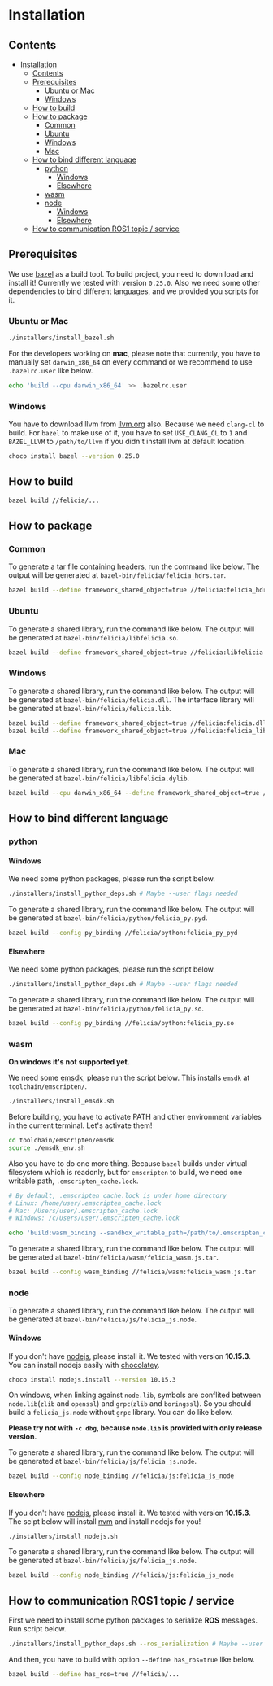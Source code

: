 # Installation

## Contents
- [Installation](#installation)
  - [Contents](#contents)
  - [Prerequisites](#prerequisites)
    - [Ubuntu or Mac](#ubuntu-or-mac)
    - [Windows](#windows)
  - [How to build](#how-to-build)
  - [How to package](#how-to-package)
    - [Common](#common)
    - [Ubuntu](#ubuntu)
    - [Windows](#windows-1)
    - [Mac](#mac)
  - [How to bind different language](#how-to-bind-different-language)
    - [python](#python)
      - [Windows](#windows-2)
      - [Elsewhere](#elsewhere)
    - [wasm](#wasm)
    - [node](#node)
      - [Windows](#windows-3)
      - [Elsewhere](#elsewhere-1)
  - [How to communication ROS1 topic / service](#how-to-communication-ros1-topic--service)

## Prerequisites

We use [bazel](https://www.bazel.build/) as a build tool. To build project, you need to down load and install it! Currently we tested with version `0.25.0`. Also we need some other dependencies to bind different languages, and we provided you scripts for it.


### Ubuntu or Mac

```bash
./installers/install_bazel.sh
```

For the developers working on **mac**, please note that currently, you have to manually set `darwin_x86_64` on every command or we recommend to use `.bazelrc.user` like below.

```bash
echo 'build --cpu darwin_x86_64' >> .bazelrc.user
```

### Windows

You have to download llvm from [llvm.org](http://llvm.org/builds/) also. Because we need `clang-cl` to build. For `bazel` to make use of it, you have to set `USE_CLANG_CL` to `1` and `BAZEL_LLVM` to `/path/to/llvm` if you didn't install llvm at default location.

```bash
choco install bazel --version 0.25.0
```

## How to build

```bash
bazel build //felicia/...
```

## How to package

### Common

To generate a tar file containing headers, run the command like below. The output will be generated at `bazel-bin/felicia/felicia_hdrs.tar`.

```bash
bazel build --define framework_shared_object=true //felicia:felicia_hdrs
```

### Ubuntu

To generate a shared library, run the command like below. The output will be generated at `bazel-bin/felicia/libfelicia.so`.

```bash
bazel build --define framework_shared_object=true //felicia:libfelicia.so
```

### Windows

To generate a shared library, run the command like below. The output will be generated at `bazel-bin/felicia/felicia.dll`. The interface library will be generated at `bazel-bin/felicia/felicia.lib`.

```bash
bazel build --define framework_shared_object=true //felicia:felicia.dll
bazel build --define framework_shared_object=true //felicia:felicia_lib
```

### Mac

To generate a shared library, run the command like below. The output will be generated at `bazel-bin/felicia/libfelicia.dylib`.

```bash
bazel build --cpu darwin_x86_64 --define framework_shared_object=true //felicia:libfelicia.dylib
```

## How to bind different language

### python

#### Windows

We need some python packages, please run the script below.

```bash
./installers/install_python_deps.sh # Maybe --user flags needed
```

To generate a shared library, run the command like below. The output will be generated at `bazel-bin/felicia/python/felicia_py.pyd`.

```bash
bazel build --config py_binding //felicia/python:felicia_py_pyd
```

#### Elsewhere

We need some python packages, please run the script below.

```bash
./installers/install_python_deps.sh # Maybe --user flags needed
```

To generate a shared library, run the command like below. The output will be generated at `bazel-bin/felicia/python/felicia_py.so`.

```bash
bazel build --config py_binding //felicia/python:felicia_py.so
```

### wasm

**On windows it's not supported yet.**

We need some [emsdk](https://github.com/emscripten-core/emsdk.git), please run the script below. This installs `emsdk` at ` toolchain/emscripten/`.

```bash
./installers/install_emsdk.sh
```

Before building, you have to activate PATH and other environment variables in the current terminal. Let's activate them!

```bash
cd toolchain/emscripten/emsdk
source ./emsdk_env.sh
```

Also you have to do one more thing. Because `bazel` builds under virtual filesystem which is readonly, but for `emscripten` to build, we need one writable path, `.emscripten_cache.lock`.

```bash
# By default, .emscripten_cache.lock is under home directory
# Linux: /home/user/.emscripten_cache.lock
# Mac: /Users/user/.emscripten_cache.lock
# Windows: /c/Users/user/.emscripten_cache.lock

echo 'build:wasm_binding --sandbox_writable_path=/path/to/.emscripten_cache.lock' >> .bazelrc.user
```

To generate a shared library, run the command like below. The output will be generated at `bazel-bin/felicia/wasm/felicia_wasm.js.tar`.

```bash
bazel build --config wasm_binding //felicia/wasm:felicia_wasm.js.tar
```

### node

To generate a shared library, run the command like below. The output will be generated at `bazel-bin/felicia/js/felicia_js.node`.

#### Windows

If you don't have [nodejs](https://nodejs.org), please install it. We tested with version **10.15.3**. You can install nodejs easily with [chocolatey](https://chocolatey.org).

```bash
choco install nodejs.install --version 10.15.3
```

On windows, when linking against `node.lib`, symbols are conflited between `node.lib`(`zlib` and `openssl`) and `grpc`(`zlib` and `boringssl`). So you should build a `felicia_js.node` without `grpc` library. You can do like below.

**Please try not with `-c dbg`, because `node.lib` is provided with only release version.**

To generate a shared library, run the command like below. The output will be generated at `bazel-bin/felicia/js/felicia_js.node`.

```bash
bazel build --config node_binding //felicia/js:felicia_js_node
```

#### Elsewhere

If you don't have [nodejs](https://nodejs.org), please install it. We tested with version **10.15.3**. The scipt below will install [nvm](https://github.com/nvm-sh/nvm) and install nodejs for you!

```bash
./installers/install_nodejs.sh
```

To generate a shared library, run the command like below. The output will be generated at `bazel-bin/felicia/js/felicia_js.node`.

```bash
bazel build --config node_binding //felicia/js:felicia_js_node
```

## How to communication ROS1 topic / service

First we need to install some python packages to serialize **ROS** messages. Run script below.

```bash
./installers/install_python_deps.sh --ros_serialization # Maybe --user flags needed
```

And then, you have to build with option `--define has_ros=true` like below.

```bash
bazel build --define has_ros=true //felicia/...
```